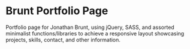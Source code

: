 # Brunt Portfolio Page

Portfolio page for Jonathan Brunt, using jQuery, SASS, and assorted minimalist functions/libraries to achieve a responsive layout showcasing projects, skills, contact, and other information.